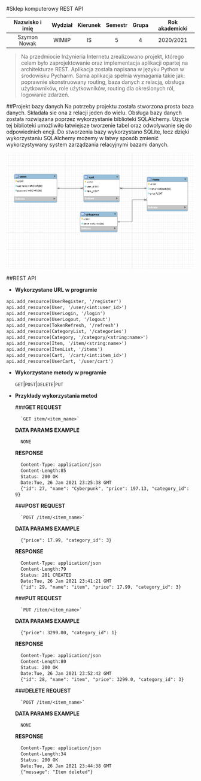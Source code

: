 #Sklep komputerowy REST API

| Nazwisko i imię | Wydział | Kierunek | Semestr | Grupa | Rok akademicki |
| :-------------: | :-----: | :------: | :-----: | :---: | :------------: |
| Szymon Nowak    | WIMiIP  | IS       |   5     |   4   | 2020/2021      |

>Na przedmiocie Inżynieria Internetu zrealizowano projekt,
> którego celem było zaprojektowanie oraz implementacja aplikacji opartej na architekturze REST. 
> Aplikacja została napisana w języku Python w środowisku Pycharm. Sama aplikacja spełnia wymagania takie
> jak: poprawnie skonstruowany routing, baza danych z relacją, obsługa użytkowników, role użytkowników,
> routing dla określonych ról, logowanie zdarzeń.

##Projekt bazy danych
Na potrzeby projektu została stworzona prosta baza danych. Składała sie ona z relacji jeden do wielu.
Obsługa bazy danych została rozwiązana poprzez wykorzystanie biblioteki SQLAlchemy. Użycie tej biblioteki
umożliwiło łatwiejsze tworzenie tabel oraz odwoływanie się do odpowiednich encji. Do stworzenia bazy
wykorzystano SQLite, lecz dzięki wykorzystaniu SQLAlchemy możemy w łatwy sposób zmienić wykorzystywany
system zarządzania relacyjnymi bazami danych.

![](./database_schema.png)

##REST API

* **Wykorzystane URL w programie**
```buildoutcfg
api.add_resource(UserRegister, '/register')
api.add_resource(User, '/user/<int:user_id>')
api.add_resource(UserLogin, '/login')
api.add_resource(UserLogout, '/logout')
api.add_resource(TokenRefresh, '/refresh')
api.add_resource(CategoryList, '/categories')
api.add_resource(Category, '/category/<string:name>')
api.add_resource(Item, '/item/<string:name>')
api.add_resource(ItemList, '/items')
api.add_resource(Cart, '/cart/<int:item_id>')
api.add_resource(UserCart, '/user/cart')
```

* **Wykorzystane metody w programie**
    
    `GET`|`POST`|`DELETE`|`PUT`
  

* **Przykłady wykorzystania metod**
  
    ###**GET REQUEST**

        `GET item/<item_name>`

    **DATA PARAMS EXAMPLE**
    
        NONE

    **RESPONSE**

        Content-Type: application/json
        Content-Length:85
        Status: 200 OK
        Date:Tue, 26 Jan 2021 23:25:38 GMT
        {"id": 27, "name": "Cyberpunk", "price": 197.13, "category_id": 9}

    ###**POST REQUEST**

        `POST /item/<item_name>`
    
    **DATA PARAMS EXAMPLE**
    
        {"price": 17.99, "category_id": 3}

    **RESPONSE**

        Content-Type: application/json
        Content-Length:79
        Status: 201 CREATED
        Date:Tue, 26 Jan 2021 23:41:21 GMT
        {"id": 29, "name": "item", "price": 17.99, "category_id": 3}

    ###**PUT REQUEST**

        `PUT /item/<item_name>`
    
    **DATA PARAMS EXAMPLE**
    
        {"price": 3299.00, "category_id": 1}

    **RESPONSE**

        Content-Type: application/json
        Content-Length:80
        Status: 200 OK
        Date:Tue, 26 Jan 2021 23:52:42 GMT
        {"id": 28, "name": "item", "price": 3299.0, "category_id": 3}

    ###**DELETE REQUEST**

        `POST /item/<item_name>`
    
    **DATA PARAMS EXAMPLE**
    
        NONE

    **RESPONSE**

        Content-Type: application/json
        Content-Length:34
        Status: 200 OK
        Date:Tue, 26 Jan 2021 23:44:38 GMT
        {"message": "Item deleted"}
    